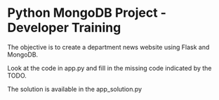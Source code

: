 # Python MongoDB Project - Developer Training

The objective is to create a department news website using Flask and MongoDB.

Look at the code in app.py and fill in the missing code indicated by the TODO.

The solution is available in the app_solution.py

